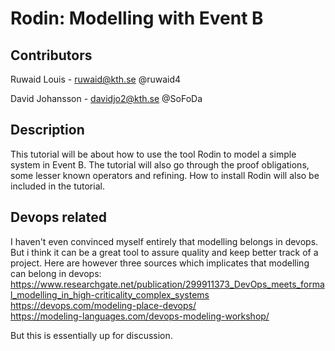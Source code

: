 # Rodin: Modelling with Event B
## Contributors
Ruwaid Louis - ruwaid@kth.se @ruwaid4 </br>

David Johansson - davidjo2@kth.se @SoFoDa

## Description
This tutorial will be about how to use the tool Rodin to model a simple system in Event B. The tutorial will also go through the proof obligations, some lesser known operators and refining. How to install Rodin will also be included in the tutorial.

## Devops related
I haven't even convinced myself entirely that modelling belongs in devops. But i think it can be a great tool to assure quality and keep better track of a project. Here are however three sources which implicates that modelling can belong in devops:</br>
https://www.researchgate.net/publication/299911373_DevOps_meets_formal_modelling_in_high-criticality_complex_systems </br>
https://devops.com/modeling-place-devops/ </br>
https://modeling-languages.com/devops-modeling-workshop/ </br>

But this is essentially up for discussion.
